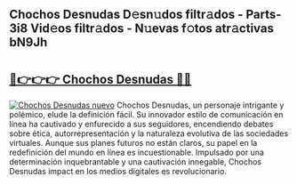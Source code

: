 ## Chochos Desnudas D𝚎sn𝚞dos filtr𝚊dos - Parts-3i8 Vid𝚎os filtr𝚊dos - N𝚞evas f𝚘tos atr𝚊ctivas bN9Jh

# <h2><a href="http://mb8jg4.tromn.icu/?c=Chochos+Desnudas">🔗👉👉👉 Chochos Desnudas 🔗🔗</a></h2>

[![Chochos Desnudas nuevo](https://i.imgur.com/pEAQMta.gif)](http://mb8jg4.tromn.icu/?c=Chochos+Desnudas)
Chochos Desnudas, un personaje intrigante y polémico, elude la definición fácil. Su innovador estilo de comunicación en línea ha cautivado y enfurecido a sus seguidores, encendiendo debates sobre ética, autorrepresentación y la naturaleza evolutiva de las sociedades virtuales. Aunque sus planes futuros no están claros, su papel en la redefinición del mundo en línea es incuestionable. Impulsado por una determinación inquebrantable y una cautivación innegable, Chochos Desnudas impact en los medios digitales es revolucionario.
